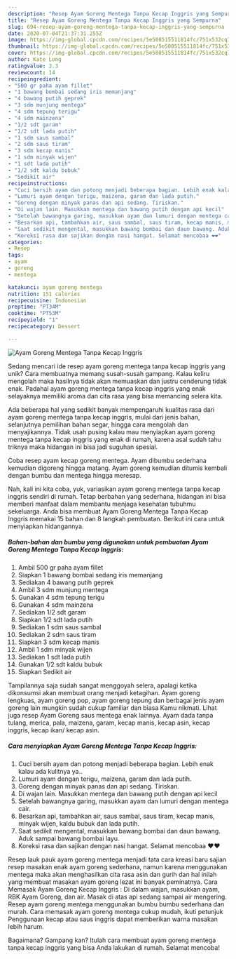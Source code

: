 ```yaml
---
description: "Resep Ayam Goreng Mentega Tanpa Kecap Inggris yang Sempurna"
title: "Resep Ayam Goreng Mentega Tanpa Kecap Inggris yang Sempurna"
slug: 694-resep-ayam-goreng-mentega-tanpa-kecap-inggris-yang-sempurna
date: 2020-07-04T21:37:31.255Z
image: https://img-global.cpcdn.com/recipes/5e508515511814fc/751x532cq70/ayam-goreng-mentega-tanpa-kecap-inggris-foto-resep-utama.jpg
thumbnail: https://img-global.cpcdn.com/recipes/5e508515511814fc/751x532cq70/ayam-goreng-mentega-tanpa-kecap-inggris-foto-resep-utama.jpg
cover: https://img-global.cpcdn.com/recipes/5e508515511814fc/751x532cq70/ayam-goreng-mentega-tanpa-kecap-inggris-foto-resep-utama.jpg
author: Kate Long
ratingvalue: 3.3
reviewcount: 14
recipeingredient:
- "500 gr paha ayam fillet"
- "1 bawang bombai sedang iris memanjang"
- "4 bawang putih geprek"
- "3 sdm munjung mentega"
- "4 sdm tepung terigu"
- "4 sdm mainzena"
- "1/2 sdt garam"
- "1/2 sdt lada putih"
- "1 sdm saus sambal"
- "2 sdm saus tiram"
- "3 sdm kecap manis"
- "1 sdm minyak wijen"
- "1 sdt lada putih"
- "1/2 sdt kaldu bubuk"
- "Sedikit air"
recipeinstructions:
- "Cuci bersih ayam dan potong menjadi beberapa bagian. Lebih enak kalau ada kulitnya ya.."
- "Lumuri ayam dengan terigu, maizena, garam dan lada putih."
- "Goreng dengan minyak panas dan api sedang. Tiriskan."
- "Di wajan lain. Masukkan mentega dan bawang putih dengan api kecil"
- "Setelah bawangnya garing, masukkan ayam dan lumuri dengan mentega cair."
- "Besarkan api, tambahkan air, saus sambal, saus tiram, kecap manis, minyak wijen, kaldu bubuk dan lada putih."
- "Saat sedikit mengental, masukkan bawang bombai dan daun bawang. Aduk sampai bawang bombai layu."
- "Koreksi rasa dan sajikan dengan nasi hangat. Selamat mencobaa ❤❤"
categories:
- Resep
tags:
- ayam
- goreng
- mentega

katakunci: ayam goreng mentega 
nutrition: 151 calories
recipecuisine: Indonesian
preptime: "PT34M"
cooktime: "PT53M"
recipeyield: "1"
recipecategory: Dessert

---
```



![Ayam Goreng Mentega Tanpa Kecap Inggris](https://img-global.cpcdn.com/recipes/5e508515511814fc/751x532cq70/ayam-goreng-mentega-tanpa-kecap-inggris-foto-resep-utama.jpg)

Sedang mencari ide resep ayam goreng mentega tanpa kecap inggris yang unik? Cara membuatnya memang susah-susah gampang. Kalau keliru mengolah maka hasilnya tidak akan memuaskan dan justru cenderung tidak enak. Padahal ayam goreng mentega tanpa kecap inggris yang enak selayaknya memiliki aroma dan cita rasa yang bisa memancing selera kita.

Ada beberapa hal yang sedikit banyak mempengaruhi kualitas rasa dari ayam goreng mentega tanpa kecap inggris, mulai dari jenis bahan, selanjutnya pemilihan bahan segar, hingga cara mengolah dan menyajikannya. Tidak usah pusing kalau mau menyiapkan ayam goreng mentega tanpa kecap inggris yang enak di rumah, karena asal sudah tahu triknya maka hidangan ini bisa jadi suguhan spesial.

Coba resep ayam kecap goreng mentega. Ayam dibumbu sederhana kemudian digoreng hingga matang. Ayam goreng kemudian ditumis kembali dengan bumbu dan mentega hingga meresap.


Nah, kali ini kita coba, yuk, variasikan ayam goreng mentega tanpa kecap inggris sendiri di rumah. Tetap berbahan yang sederhana, hidangan ini bisa memberi manfaat dalam membantu menjaga kesehatan tubuhmu sekeluarga. Anda bisa membuat Ayam Goreng Mentega Tanpa Kecap Inggris memakai 15 bahan dan 8 langkah pembuatan. Berikut ini cara untuk menyiapkan hidangannya.

<!--inarticleads1-->

##### Bahan-bahan dan bumbu yang digunakan untuk pembuatan Ayam Goreng Mentega Tanpa Kecap Inggris:

1. Ambil 500 gr paha ayam fillet
1. Siapkan 1 bawang bombai sedang iris memanjang
1. Sediakan 4 bawang putih geprek
1. Ambil 3 sdm munjung mentega
1. Gunakan 4 sdm tepung terigu
1. Gunakan 4 sdm mainzena
1. Sediakan 1/2 sdt garam
1. Siapkan 1/2 sdt lada putih
1. Sediakan 1 sdm saus sambal
1. Sediakan 2 sdm saus tiram
1. Siapkan 3 sdm kecap manis
1. Ambil 1 sdm minyak wijen
1. Sediakan 1 sdt lada putih
1. Gunakan 1/2 sdt kaldu bubuk
1. Siapkan Sedikit air


Tampilannya saja sudah sangat menggoyah selera, apalagi ketika dikonsumsi akan membuat orang menjadi ketagihan. Ayam goreng lengkuas, ayam goreng pop, ayam goreng tepung dan berbagai jenis ayam goreng lain mungkin sudah cukup familiar dan biasa Kamu nikmati. Lihat juga resep Ayam Goreng saus mentega enak lainnya. Ayam dada tanpa tulang, merica, pala, maizena, garam, kecap manis, kecap asin, kecap inggris, kecap ikan/ kecap asin. 

<!--inarticleads2-->

##### Cara menyiapkan Ayam Goreng Mentega Tanpa Kecap Inggris:

1. Cuci bersih ayam dan potong menjadi beberapa bagian. Lebih enak kalau ada kulitnya ya..
1. Lumuri ayam dengan terigu, maizena, garam dan lada putih.
1. Goreng dengan minyak panas dan api sedang. Tiriskan.
1. Di wajan lain. Masukkan mentega dan bawang putih dengan api kecil
1. Setelah bawangnya garing, masukkan ayam dan lumuri dengan mentega cair.
1. Besarkan api, tambahkan air, saus sambal, saus tiram, kecap manis, minyak wijen, kaldu bubuk dan lada putih.
1. Saat sedikit mengental, masukkan bawang bombai dan daun bawang. Aduk sampai bawang bombai layu.
1. Koreksi rasa dan sajikan dengan nasi hangat. Selamat mencobaa ❤❤


Resep lauk pauk ayam goreng mentega menjadi tata cara kreasi baru sajian resep masakan enak ayam goreng sederhana, namun karena menggunakan mentega maka akan menghasilkan cita rasa asin dan gurih dan hal inilah yang membuat masakan ayam goreng lezat ini banyak peminatnya. Cara Memasak Ayam Goreng Kecap Inggris : Di dalam wajan, masukkan ayam, RBK Ayam Goreng, dan air. Masak di atas api sedang sampai air mengering. Resep ayam goreng mentega menggunakan bumbu bumbu sederhana dan murah. Cara memasak ayam goreng mentega cukup mudah, ikuti petunjuk Penggunaan kecap atau saus inggris dapat memberikan warna masakan lebih harum. 

Bagaimana? Gampang kan? Itulah cara membuat ayam goreng mentega tanpa kecap inggris yang bisa Anda lakukan di rumah. Selamat mencoba!
